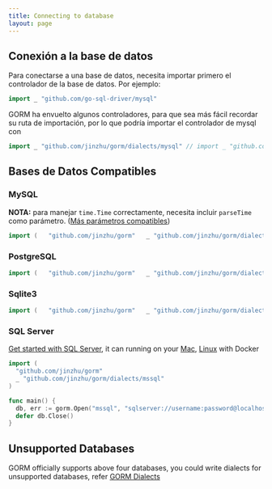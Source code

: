 ```yaml
---
title: Connecting to database
layout: page
---
```

## Conexión a la base de datos

Para conectarse a una base de datos, necesita importar primero el controlador de la base de datos. Por ejemplo:

```go
import _ "github.com/go-sql-driver/mysql"
```

GORM ha envuelto algunos controladores, para que sea más fácil recordar su ruta de importación, por lo que podría importar el controlador de mysql con

```go
import _ "github.com/jinzhu/gorm/dialects/mysql" // import _ "github.com/jinzhu/gorm/dialects/postgres" // import _ "github.com/jinzhu/gorm/dialects/sqlite" // import _ "github.com/jinzhu/gorm/dialects/mssql"
```

## Bases de Datos Compatibles

### MySQL

**NOTA:** para manejar `time.Time` correctamente, necesita incluir `parseTime` como parámetro. ([Más parámetros compatibles](https://github.com/go-sql-driver/mysql#parameters))

```go
import (   "github.com/jinzhu/gorm"   _ "github.com/jinzhu/gorm/dialects/mysql" ) func main() {   db, err := gorm.Open("mysql", "user:password@/dbname?charset=utf8&parseTime=True&loc=Local")   defer db.Close() }
```

### PostgreSQL

```go
import (   "github.com/jinzhu/gorm"   _ "github.com/jinzhu/gorm/dialects/postgres" ) func main() {   db, err := gorm.Open("postgres", "host=myhost port=myport user=gorm dbname=gorm password=mypassword")   defer db.Close() }
```

### Sqlite3

```go
import (   "github.com/jinzhu/gorm"   _ "github.com/jinzhu/gorm/dialects/sqlite" ) func main() {   db, err := gorm.Open("sqlite3", "/tmp/gorm.db")   defer db.Close() }
```

### SQL Server

[Get started with SQL Server](https://www.microsoft.com/en-us/sql-server/developer-get-started/go), it can running on your [Mac](https://sqlchoice.azurewebsites.net/en-us/sql-server/developer-get-started/go/mac/), [Linux](https://sqlchoice.azurewebsites.net/en-us/sql-server/developer-get-started/go/ubuntu/) with Docker

```go
import (
  "github.com/jinzhu/gorm"
  _ "github.com/jinzhu/gorm/dialects/mssql"
)

func main() {
  db, err := gorm.Open("mssql", "sqlserver://username:password@localhost:1433?database=dbname")
  defer db.Close()
}
```

## Unsupported Databases

GORM officially supports above four databases, you could write dialects for unsupported databases, refer [GORM Dialects](/docs/dialects.html)